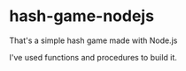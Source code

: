 # hash-game-nodejs

That's a simple hash game made with Node.js

I've used functions and procedures to build it. 
